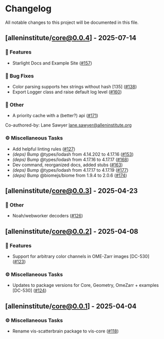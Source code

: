 # Changelog

All notable changes to this project will be documented in this file.

## [alleninstitute/core@0.0.4] - 2025-07-14

### 🚀 Features

- Starlight Docs and Example Site ([#157](https://github.com/AllenInstitute/vis/pull/157))

### 🐛 Bug Fixes

- Color parsing supports hex strings without hash [135] ([#138](https://github.com/AllenInstitute/vis/pull/138))
- Export Logger class and raise default log level ([#160](https://github.com/AllenInstitute/vis/pull/160))

### 💼 Other

- A priority cache with a (better?) api ([#171](https://github.com/AllenInstitute/vis/pull/171))

Co-authored-by: Lane Sawyer <lane.sawyer@alleninstitute.org>

### ⚙️ Miscellaneous Tasks

- Add helpful linting rules ([#127](https://github.com/AllenInstitute/vis/pull/127))
- *(deps)* Bump @types/lodash from 4.14.202 to 4.17.16 ([#153](https://github.com/AllenInstitute/vis/pull/153))
- *(deps)* Bump @types/lodash from 4.17.16 to 4.17.17 ([#168](https://github.com/AllenInstitute/vis/pull/168))
- Dev command, reorganized docs, added stubs ([#163](https://github.com/AllenInstitute/vis/pull/163))
- *(deps)* Bump @types/lodash from 4.17.17 to 4.17.19 ([#177](https://github.com/AllenInstitute/vis/pull/177))
- *(deps)* Bump @biomejs/biome from 1.9.4 to 2.0.6 ([#174](https://github.com/AllenInstitute/vis/pull/174))

## [alleninstitute/core@0.0.3] - 2025-04-23

### 💼 Other

- Noah/webworker decoders ([#126](https://github.com/AllenInstitute/vis/pull/126))

## [alleninstitute/core@0.0.2] - 2025-04-08

### 🚀 Features

- Support for arbitrary color channels in OME-Zarr images [DC-530] ([#123](https://github.com/AllenInstitute/vis/pull/123))

### ⚙️ Miscellaneous Tasks

- Updates to package versions for Core, Geometry, OmeZarr + examples [DC-530] ([#124](https://github.com/AllenInstitute/vis/pull/124))

## [alleninstitute/core@0.0.1] - 2025-04-04

### ⚙️ Miscellaneous Tasks

- Rename vis-scatterbrain package to vis-core ([#118](https://github.com/AllenInstitute/vis/pull/118))

<!-- generated by git-cliff -->
